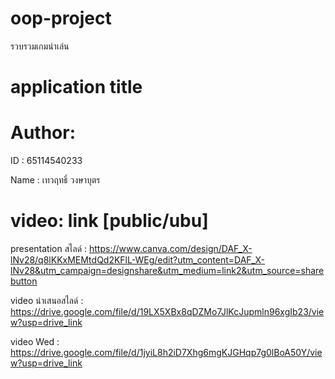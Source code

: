 # oop-project
รวบรวมเกมน่าเล่น
# application title
# Author:
ID : 65114540233

Name : เทวฤทธิ์ วงษาบุตร
# video: link [public/ubu]

presentation สไลด์ : https://www.canva.com/design/DAF_X-lNv28/q8lKKxMEMtdQd2KFlL-WEg/edit?utm_content=DAF_X-lNv28&utm_campaign=designshare&utm_medium=link2&utm_source=sharebutton

video นำเสนอสไลด์ : https://drive.google.com/file/d/19LX5XBx8qDZMo7JlKcJupmln96xgIb23/view?usp=drive_link

video Wed : https://drive.google.com/file/d/1jyiL8h2iD7Xhg6mgKJGHqp7g0lBoA50Y/view?usp=drive_link
